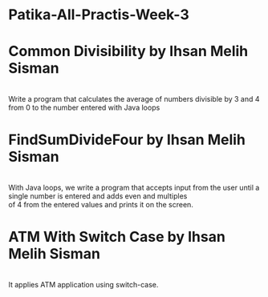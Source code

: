 # Patika-All-Practis-Week-3

# Common Divisibility by Ihsan Melih Sisman
<br> Write a program that calculates the average of numbers divisible by 3 and 4 from 0 to the number entered with Java loops

# FindSumDivideFour by Ihsan Melih Sisman
<br> With Java loops, we write a program that accepts input from the user until a single number is entered and adds even and multiples
<br> of 4 from the entered values and prints it on the screen.

# ATM With Switch Case by Ihsan Melih Sisman
<br> It applies ATM application using switch-case.
